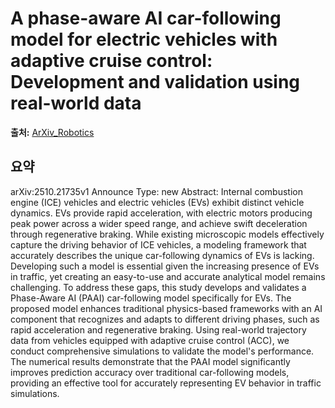 # A phase-aware AI car-following model for electric vehicles with adaptive cruise control: Development and validation using real-world data

**출처:** [ArXiv_Robotics](https://arxiv.org/abs/2510.21735)

## 요약
arXiv:2510.21735v1 Announce Type: new
Abstract: Internal combustion engine (ICE) vehicles and electric vehicles (EVs) exhibit distinct vehicle dynamics. EVs provide rapid acceleration, with electric motors producing peak power across a wider speed range, and achieve swift deceleration through regenerative braking. While existing microscopic models effectively capture the driving behavior of ICE vehicles, a modeling framework that accurately describes the unique car-following dynamics of EVs is lacking. Developing such a model is essential given the increasing presence of EVs in traffic, yet creating an easy-to-use and accurate analytical model remains challenging.
To address these gaps, this study develops and validates a Phase-Aware AI (PAAI) car-following model specifically for EVs. The proposed model enhances traditional physics-based frameworks with an AI component that recognizes and adapts to different driving phases, such as rapid acceleration and regenerative braking. Using real-world trajectory data from vehicles equipped with adaptive cruise control (ACC), we conduct comprehensive simulations to validate the model's performance. The numerical results demonstrate that the PAAI model significantly improves prediction accuracy over traditional car-following models, providing an effective tool for accurately representing EV behavior in traffic simulations.
